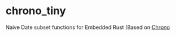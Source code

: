 # chrono_tiny
Naive Date subset functions for Embedded Rust (Based on [Chrono](https://docs.rs/chrono/latest/chrono/index.html)
